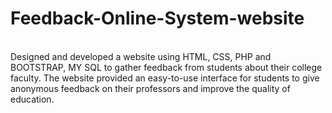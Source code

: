 # Feedback-Online-System-website
<br>
Designed and developed a website using HTML, CSS, PHP and
BOOTSTRAP, MY SQL to gather feedback from students about their college
faculty. The website provided an easy-to-use interface for students to give
anonymous feedback on their professors and improve the quality of
education.

